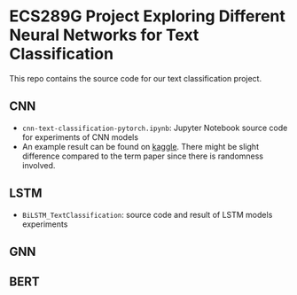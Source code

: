 # ECS289G Project Exploring Different Neural Networks for Text Classification

This repo contains the source code for our text classification project.

## CNN

* `cnn-text-classification-pytorch.ipynb`: Jupyter Notebook source code for experiments of CNN models
* An example result can be found on [kaggle](https://www.kaggle.com/williamlwcliu/cnn-text-classification-pytorch). There might be slight difference compared to the term paper since there is randomness involved.

## LSTM

* `BiLSTM_TextClassification`: source code and result of LSTM models experiments

## GNN

## BERT
